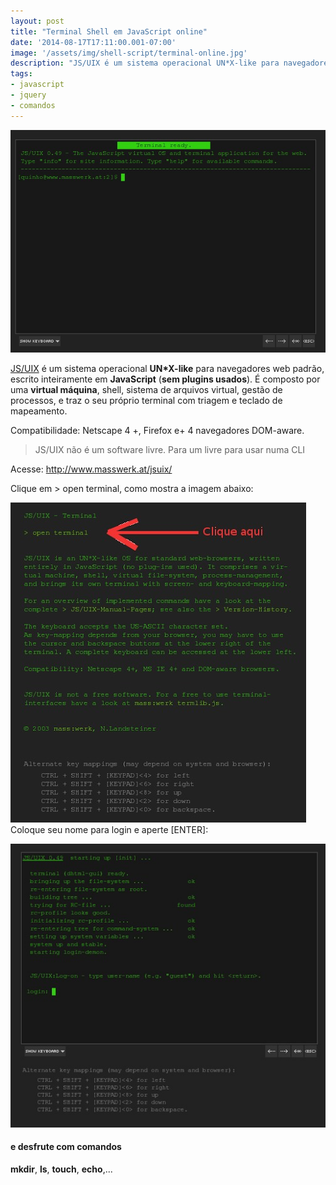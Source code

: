 ```yaml
---
layout: post
title: "Terminal Shell em JavaScript online"
date: '2014-08-17T17:11:00.001-07:00'
image: '/assets/img/shell-script/terminal-online.jpg'
description: "JS/UIX é um sistema operacional UN*X-like para navegadores web padrão, escrito inteiramente em JavaScript (sem plugins usados)."
tags:
- javascript
- jquery
- comandos
---
```


![Terminal Shell em JavaScript online](/assets/img/shell-script/terminal-online.jpg "Terminal Shell em JavaScript online")

[JS/UIX](http://www.masswerk.at/jsuix/) é um sistema operacional __UN*X-like__ para navegadores web padrão, escrito inteiramente em __JavaScript__ (__sem plugins usados__). É composto por uma __virtual máquina__, shell, sistema de arquivos virtual, gestão de processos, e traz o seu próprio terminal com triagem e teclado de mapeamento.


Compatibilidade: Netscape 4 +, Firefox e+ 4 navegadores DOM-aware.

> JS/UIX não é um software livre. Para um livre para usar numa CLI

Acesse: <http://www.masswerk.at/jsuix/>

Clique em > open terminal, como mostra a imagem abaixo:

![Terminal Shell em JavaScript online](/assets/img/shell-script/terminal-online2.jpg "Terminal Shell em JavaScript online")
Coloque seu nome para login e aperte [ENTER]:

![Terminal Shell em JavaScript online](/assets/img/shell-script/terminal-online3.jpg "Terminal Shell em JavaScript online")

#### e desfrute com comandos
__mkdir__, __ls__, __touch__, __echo__,...

<script async src="https://pagead2.googlesyndication.com/pagead/js/adsbygoogle.js"></script>

<!-- Informat -->
<ins class="adsbygoogle"
 style="display:block"
 data-ad-client="ca-pub-2838251107855362"
 data-ad-slot="2327980059"
 data-ad-format="auto"
 data-full-width-responsive="true"></ins>

<script>
(adsbygoogle = window.adsbygoogle || []).push({});
</script>

